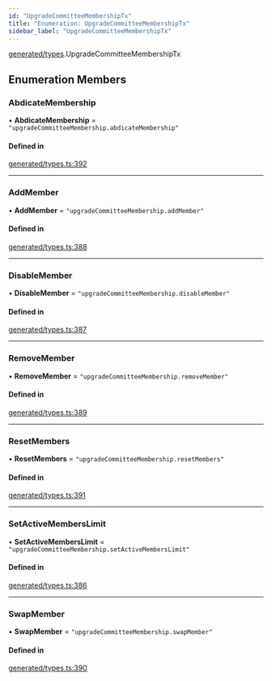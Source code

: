 ```yaml
---
id: "UpgradeCommitteeMembershipTx"
title: "Enumeration: UpgradeCommitteeMembershipTx"
sidebar_label: "UpgradeCommitteeMembershipTx"
---
```


[generated/types](../../../../modules/Generated/Types/Types.md).UpgradeCommitteeMembershipTx

## Enumeration Members

### AbdicateMembership

• **AbdicateMembership** = ``"upgradeCommitteeMembership.abdicateMembership"``

#### Defined in

[generated/types.ts:392](https://github.com/PolymeshAssociation/polymesh-sdk/blob/91c2d2d8/src/generated/types.ts#L392)

___

### AddMember

• **AddMember** = ``"upgradeCommitteeMembership.addMember"``

#### Defined in

[generated/types.ts:388](https://github.com/PolymeshAssociation/polymesh-sdk/blob/91c2d2d8/src/generated/types.ts#L388)

___

### DisableMember

• **DisableMember** = ``"upgradeCommitteeMembership.disableMember"``

#### Defined in

[generated/types.ts:387](https://github.com/PolymeshAssociation/polymesh-sdk/blob/91c2d2d8/src/generated/types.ts#L387)

___

### RemoveMember

• **RemoveMember** = ``"upgradeCommitteeMembership.removeMember"``

#### Defined in

[generated/types.ts:389](https://github.com/PolymeshAssociation/polymesh-sdk/blob/91c2d2d8/src/generated/types.ts#L389)

___

### ResetMembers

• **ResetMembers** = ``"upgradeCommitteeMembership.resetMembers"``

#### Defined in

[generated/types.ts:391](https://github.com/PolymeshAssociation/polymesh-sdk/blob/91c2d2d8/src/generated/types.ts#L391)

___

### SetActiveMembersLimit

• **SetActiveMembersLimit** = ``"upgradeCommitteeMembership.setActiveMembersLimit"``

#### Defined in

[generated/types.ts:386](https://github.com/PolymeshAssociation/polymesh-sdk/blob/91c2d2d8/src/generated/types.ts#L386)

___

### SwapMember

• **SwapMember** = ``"upgradeCommitteeMembership.swapMember"``

#### Defined in

[generated/types.ts:390](https://github.com/PolymeshAssociation/polymesh-sdk/blob/91c2d2d8/src/generated/types.ts#L390)
